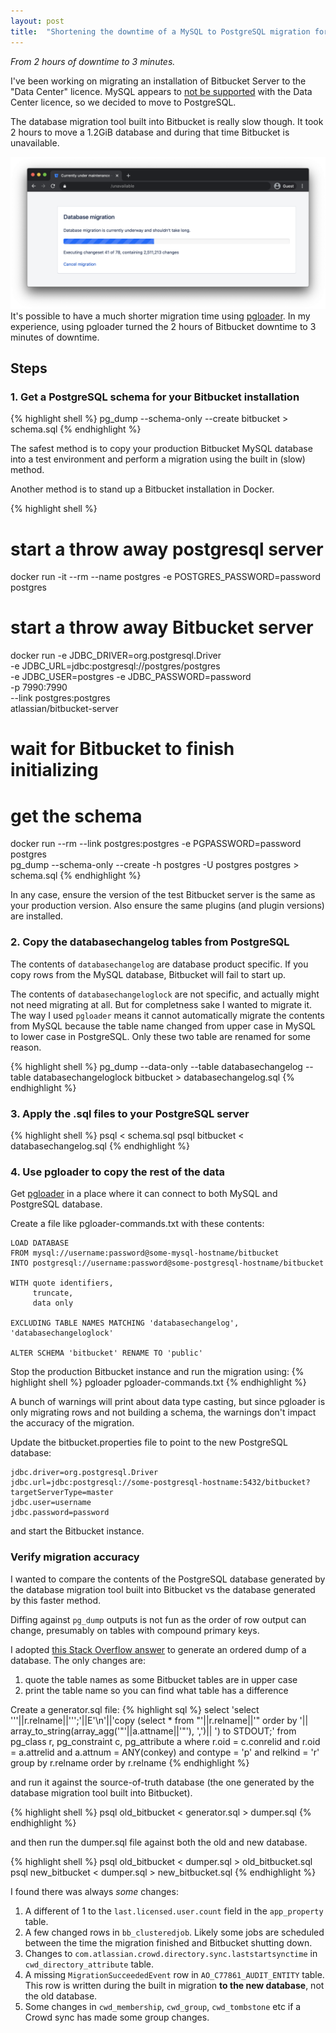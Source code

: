 ```yaml
---
layout: post
title:  "Shortening the downtime of a MySQL to PostgreSQL migration for Bitbucket"
---
```


*From 2 hours of downtime to 3 minutes.*

I've been working on migrating an installation of Bitbucket Server to the "Data
Center" licence. MySQL appears to [not be supported](https://confluence.atlassian.com/bitbucketserver/connecting-bitbucket-server-to-mysql-776640382.html)
with the Data Center licence, so we decided to move to PostgreSQL.

The database migration tool built into Bitbucket is really slow though. It took
2 hours to move a 1.2GiB database and during that time Bitbucket is unavailable.

![1 hour into a migration](/assets/images/bitbucket-migration-unavailable.png)
It's possible to have a much shorter migration time using [pgloader](https://github.com/dimitri/pgloader).
In my experience, using pgloader turned the 2 hours of Bitbucket downtime to
3 minutes of downtime.

## Steps
### 1. Get a PostgreSQL schema for your Bitbucket installation
{% highlight shell %}
pg_dump --schema-only --create bitbucket > schema.sql
{% endhighlight %}

The safest method is to copy your production Bitbucket MySQL database into a
test environment and perform a migration using the built in (slow) method.

Another method is to stand up a Bitbucket installation in Docker.

{% highlight shell %}
# start a throw away postgresql server
docker run -it --rm --name postgres -e POSTGRES_PASSWORD=password postgres

# start a throw away Bitbucket server
docker run -e JDBC_DRIVER=org.postgresql.Driver \
           -e JDBC_URL=jdbc:postgresql://postgres/postgres \
           -e JDBC_USER=postgres -e JDBC_PASSWORD=password \
           -p 7990:7990 \
           --link postgres:postgres \
           atlassian/bitbucket-server

# wait for Bitbucket to finish initializing

# get the schema
docker run --rm --link postgres:postgres -e PGPASSWORD=password postgres \
       pg_dump --schema-only --create -h postgres -U postgres postgres > schema.sql
{% endhighlight %}

In any case, ensure the version of the test Bitbucket server is the same as your
production version. Also ensure the same plugins (and plugin versions) are
installed.

### 2. Copy the databasechangelog tables from PostgreSQL
The contents of `databasechangelog` are database product specific. If you copy
rows from the MySQL database, Bitbucket will fail to start up.

The contents of `databasechangeloglock` are not specific, and actually might
not need migrating at all. But for completness sake I wanted to migrate it.
The way I used `pgloader` means it cannot automatically migrate the contents
from MySQL because the table name changed from upper case in MySQL to lower case
in PostgreSQL. Only these two table are renamed for some reason.

{% highlight shell %}
pg_dump --data-only --table databasechangelog --table databasechangeloglock bitbucket > databasechangelog.sql
{% endhighlight %}

### 3. Apply the .sql files to your PostgreSQL server
{% highlight shell %}
psql < schema.sql
psql bitbucket < databasechangelog.sql
{% endhighlight %}

### 4. Use pgloader to copy the rest of the data
Get [pgloader](https://github.com/dimitri/pgloader) in a place where it can
connect to both MySQL and PostgreSQL database.

Create a file like pgloader-commands.txt with these contents:
```
LOAD DATABASE
FROM mysql://username:password@some-mysql-hostname/bitbucket
INTO postgresql://username:password@some-postgresql-hostname/bitbucket

WITH quote identifiers,
     truncate,
     data only

EXCLUDING TABLE NAMES MATCHING 'databasechangelog', 'databasechangeloglock'

ALTER SCHEMA 'bitbucket' RENAME TO 'public'
```

Stop the production Bitbucket instance and run the migration using:
{% highlight shell %}
pgloader pgloader-commands.txt
{% endhighlight %}

A bunch of warnings will print about data type casting, but since pgloader
is only migrating rows and not building a schema, the warnings don't impact
the accuracy of the migration.

Update the bitbucket.properties file to point to the new PostgreSQL database:
```
jdbc.driver=org.postgresql.Driver
jdbc.url=jdbc:postgresql://some-postgresql-hostname:5432/bitbucket?targetServerType=master
jdbc.user=username
jdbc.password=password
```
and start the Bitbucket instance.

### Verify migration accuracy
I wanted to compare the contents of the PostgreSQL database generated by the
database migration tool built into Bitbucket vs the database generated by this
faster method.

Diffing against `pg_dump` outputs is not fun as the order of row output can
change, presumably on tables with compound primary keys.

I adopted [this Stack Overflow answer](https://stackoverflow.com/questions/2204640/sorting-postgresql-database-dump-pg-dump/2207950#2207950)
to generate an ordered dump of a database. The only changes are:
1. quote the table names as some Bitbucket tables are in upper case
1. print the table name so you can find what table has a difference

Create a generator.sql file:
{% highlight sql %}
select
    'select '''||r.relname||''';'||E'\n'||'copy (select * from "'||r.relname||'" order by '||
    array_to_string(array_agg('"'||a.attname||'"'), ',')||
    ') to STDOUT;'
from
    pg_class r,
    pg_constraint c,
    pg_attribute a
where
    r.oid = c.conrelid
    and r.oid = a.attrelid
    and a.attnum = ANY(conkey)
    and contype = 'p'
    and relkind = 'r'
group by
    r.relname
order by
    r.relname
{% endhighlight %}

and run it against the source-of-truth database (the one generated by the
database migration tool built into Bitbucket).

{% highlight shell %}
psql old_bitbucket < generator.sql > dumper.sql
{% endhighlight %}

and then run the dumper.sql file against both the old and new database.

{% highlight shell %}
psql old_bitbucket < dumper.sql > old_bitbucket.sql
psql new_bitbucket < dumper.sql > new_bitbucket.sql
{% endhighlight %}

I found there was always *some* changes:
1. A different of 1 to the `last.licensed.user.count` field in the `app_property`
table.
1. A few changed rows in `bb_clusteredjob`. Likely some jobs are scheduled
between the time the migration finished and Bitbucket shutting down.
1. Changes to `com.atlassian.crowd.directory.sync.laststartsynctime` in
`cwd_directory_attribute` table.
1. A missing `MigrationSucceededEvent` row in `AO_C77861_AUDIT_ENTITY` table.
This row is written during the built in migration **to the new database**, not
the old database.
1. Some changes in `cwd_membership`, `cwd_group`, `cwd_tombstone` etc if a Crowd
sync has made some group changes.
